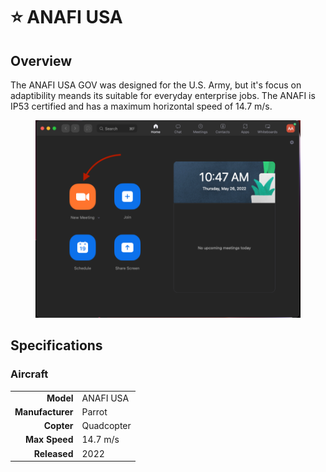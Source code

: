 # ⭐ ANAFI USA

## Overview

The ANAFI USA GOV was designed for the U.S. Army, but it's focus on adaptibility meands its suitable for everyday enterprise jobs.  The ANAFI is IP53 certified and has a maximum horizontal speed of 14.7 m/s.

<figure><img src="../../.gitbook/assets/image (18).png" alt=""><figcaption></figcaption></figure>

## Specifications

### Aircraft

|                  |            |
| ---------------: | ---------- |
|        **Model** | ANAFI USA  |
| **Manufacturer** | Parrot     |
|       **Copter** | Quadcopter |
|    **Max Speed** | 14.7 m/s   |
|     **Released** | 2022       |
